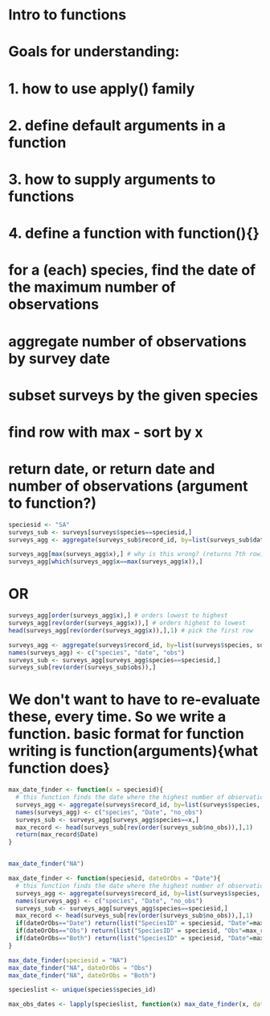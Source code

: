 Intro to functions
======================================
  
# Goals for understanding:
# 1. how to use apply() family 
# 2. define default arguments in a function
# 3. how to supply arguments to functions
# 4. define a function with function(){}

# for a (each) species, find the date of the maximum number of observations


# aggregate number of observations by survey date
# subset surveys by the given species
# find row with max - sort by x
# return date, or return date and number of observations (argument to function?)
``` r
speciesid <- "SA"
surveys_sub <- surveys[surveys$species==speciesid,]
surveys_agg <- aggregate(surveys_sub$record_id, by=list(surveys_sub$date), function(x) length(x))

surveys_agg[max(surveys_agg$x),] # why is this wrong? (returns 7th row)
surveys_agg[which(surveys_agg$x==max(surveys_agg$x)),]
``` 
# OR
``` r
surveys_agg[order(surveys_agg$x),] # orders lowest to highest
surveys_agg[rev(order(surveys_agg$x)),] # orders highest to lowest
head(surveys_agg[rev(order(surveys_agg$x)),],1) # pick the first row

surveys_agg <- aggregate(surveys$record_id, by=list(surveys$species, surveys$date), function(x) length(x))
names(surveys_agg) <- c("species", "date", "obs")
surveys_sub <- surveys_agg[surveys_agg$species==speciesid,]
surveys_sub[rev(order(surveys_sub$obs)),]
``` 

# We don't want to have to re-evaluate these, every time. So we write a function. basic format for function writing is function(arguments){what function does}

``` r
max_date_finder <- function(x = speciesid){
  # this function finds the date where the highest number of observations were made of the given species
  surveys_agg <- aggregate(surveys$record_id, by=list(surveys$species, surveys$date), function(x) length(x))
  names(surveys_agg) <- c("species", "Date", "no_obs")
  surveys_sub <- surveys_agg[surveys_agg$species==x,]
  max_record <- head(surveys_sub[rev(order(surveys_sub$no_obs)),],1)
  return(max_record$Date)
}


max_date_finder("NA")

max_date_finder <- function(speciesid, dateOrObs = "Date"){
  # this function finds the date where the highest number of observations were made of the given species
  surveys_agg <- aggregate(surveys$record_id, by=list(surveys$species, surveys$date), function(x) length(x))
  names(surveys_agg) <- c("species", "Date", "no_obs")
  surveys_sub <- surveys_agg[surveys_agg$species==speciesid,]
  max_record <- head(surveys_sub[rev(order(surveys_sub$no_obs)),],1)
  if(dateOrObs=="Date") return(list("SpeciesID" = speciesid, "Date"=max_record$Date))
  if(dateOrObs=="Obs") return(list("SpeciesID" = speciesid, "Obs"=max_record$no_obs))
  if(dateOrObs=="Both") return(list("SpeciesID" = speciesid, "Date"=max_record$Date, "Obs"=max_record$no_obs))
}

max_date_finder(speciesid = "NA")
max_date_finder("NA", dateOrObs = "Obs")
max_date_finder("NA", dateOrObs = "Both")

specieslist <- unique(species$species_id)

max_obs_dates <- lapply(specieslist, function(x) max_date_finder(x, dateOrObs = "Both"))

``` 
